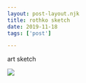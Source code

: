 ```yaml
---
layout: post-layout.njk
title: rothko sketch
date: 2019-11-18
tags: ['post']

---
```

<!-- Excerpt Start -->
art sketch
<!-- Excerpt End -->

![](https://i.postimg.cc/HxBDLnwY/Screen-Shot-2020-08-02-at-12-52-49-PM.png)
